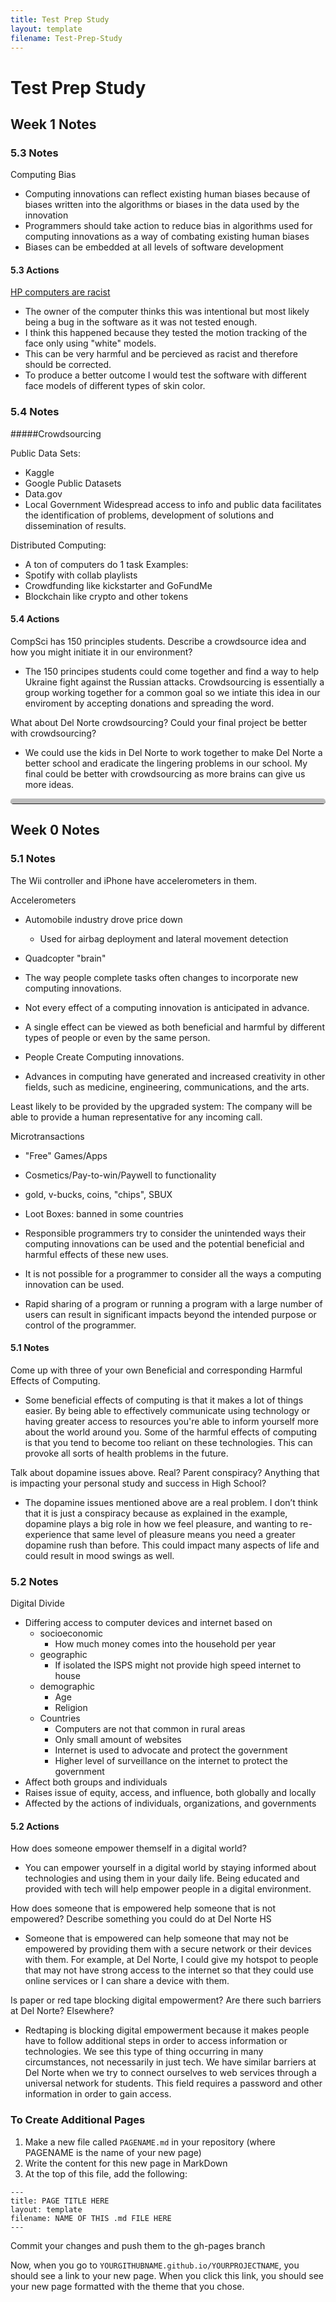 ```yaml
---
title: Test Prep Study
layout: template
filename: Test-Prep-Study
--- 
```


# Test Prep Study

## Week 1 Notes

### 5.3 Notes
Computing Bias
- Computing innovations can reflect existing human biases because of biases written into the algorithms or biases in the data used by the innovation
- Programmers should take action to reduce bias in algorithms used for computing innovations as a way of combating existing human biases
- Biases can be embedded at all levels of software development


#### 5.3 Actions
[HP computers are racist](https://www.youtube.com/watch?v=t4DT3tQqgRM)
- The owner of the computer thinks this was intentional but most likely being a bug in the software as it was not tested enough. 
- I think this happened because they tested the motion tracking of the face only using "white" models. 
- This can be very harmful and be percieved as racist and therefore should be corrected. 
- To produce a better outcome I would test the software with different face models of different types of skin color.

### 5.4 Notes 
#####Crowdsourcing

Public Data Sets:
- Kaggle
- Google Public Datasets
- Data.gov
- Local Government
  Widespread access to info and public data facilitates the identification of problems, development of solutions and dissemination of results.

Distributed Computing:
- A ton of computers do 1 task
  Examples:
- Spotify with collab playlists
- Crowdfunding like kickstarter and GoFundMe
- Blockchain like crypto and other tokens


#### 5.4 Actions
CompSci has 150 principles students. Describe a crowdsource idea and how you might initiate it in our environment?
- The 150 principes students could come together and find a way to help Ukraine fight against the Russian attacks. Crowdsourcing is essentially a group working together for a common goal so we intiate this idea in our enviroment by accepting donations and spreading the word.

What about Del Norte crowdsourcing? Could your final project be better with crowdsourcing?
- We could use the kids in Del Norte to work together to make Del Norte a better school and eradicate the lingering problems in our school. My final could be better with crowdsourcing as more brains can give us more ideas.

<hr style="  border-top: 8px solid #bbb;
  border-radius: 5px;">

## Week 0 Notes

### 5.1 Notes
The Wii controller and iPhone have accelerometers in them.

Accelerometers
- Automobile industry drove price down
  - Used for airbag deployment and lateral movement detection
- Quadcopter "brain"

- The way people complete tasks often changes to incorporate new computing innovations.
- Not every effect of a computing innovation is anticipated in advance.
- A single effect can be viewed as both beneficial and harmful by different types of people or even by the same person.
- People Create Computing innovations.
- Advances in computing have generated and increased creativity in other fields, such as medicine, engineering, communications, and the arts.

Least likely to be provided by the upgraded system: The company will be able to provide a human representative for any incoming call.

Microtransactions
- "Free" Games/Apps
- Cosmetics/Pay-to-win/Paywell to functionality
- gold, v-bucks, coins, "chips", SBUX
- Loot Boxes: banned in some countries


- Responsible programmers try to consider the unintended ways their computing innovations can be used and the potential beneficial and harmful effects of these new uses. 
- It is not possible for a programmer to consider all the ways a computing innovation can be used.
- Rapid sharing of a program or running a program with a large number of users can result in significant impacts beyond the intended purpose or control of the programmer.

#### 5.1 Notes
Come up with three of your own Beneficial and corresponding Harmful Effects of Computing.
- Some beneficial effects of computing is that it makes a lot of things easier. By being able to effectively communicate using technology or having greater access to resources you're able to inform yourself more about the world around you. Some of the harmful effects of computing is that you tend to become too reliant on these technologies. This can provoke all sorts of health problems in the future.

Talk about dopamine issues above. Real? Parent conspiracy? Anything that is impacting your personal study and success in High School?
- The dopamine issues mentioned above are a real problem. I don’t think that it is just a conspiracy because as explained in the example, dopamine plays a big role in how we feel pleasure, and wanting to re-experience that same level of pleasure means you need a greater dopamine rush than before. This could impact many aspects of life and could result in mood swings as well.


### 5.2 Notes
Digital Divide
- Differing access to computer devices and internet based on
  - socioeconomic
    - How much money comes into the household per year
  - geographic
    - If isolated the ISPS might not provide high speed internet to house
  - demographic
    - Age
    - Religion
  - Countries
    - Computers are not that common in rural areas
    - Only small amount of websites
    - Internet is used to advocate and protect the government
    - Higher level of surveillance on the internet to protect the government
- Affect both groups and individuals
- Raises issue of equity, access, and influence, both globally and locally
- Affected by the actions of individuals, organizations, and governments

#### 5.2 Actions
How does someone empower themself in a digital world?
- You can empower yourself in a digital world by staying informed about technologies and using them in your daily life. Being educated and provided with tech will help empower people in a digital environment.

How does someone that is empowered help someone that is not empowered? Describe something you could do at Del Norte HS
- Someone that is empowered can help someone that may not be empowered by providing them with a secure network or their devices with them. For example, at Del Norte, I could give my hotspot to people that may not have strong access to the internet so that they could use online services or I can share a device with them.

Is paper or red tape blocking digital empowerment? Are there such barriers at Del Norte? Elsewhere?
- Redtaping is blocking digital empowerment because it makes people have to follow additional steps in order to access information or technologies. We see this type of thing occurring in many circumstances, not necessarily in just tech. We have similar barriers at Del Norte when we try to connect ourselves to web services through a universal network for students. This field requires a password and other information in order to gain access.



### To Create Additional Pages
1. Make a new file called `PAGENAME.md` in your repository (where PAGENAME is the name of your new page)
2. Write the content for this new page in MarkDown
3. At the top of this file, add the following:

```
---
title: PAGE TITLE HERE
layout: template
filename: NAME OF THIS .md FILE HERE
--- 
```

Commit your changes and push them to the gh-pages branch

Now, when you go to `YOURGITHUBNAME.github.io/YOURPROJECTNAME`, you should see a link to your new page. When you click this link, you should see your new page formatted with the theme that you chose.
